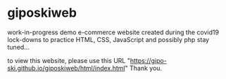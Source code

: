 # giposkiweb

work-in-progress demo e-commerce website
created during the covid19 lock-downs
to practice HTML, CSS, JavaScript and possibly php
stay tuned...

to view this website,
please use this URL "https://gipo-ski.github.io/giposkiweb/html/index.html"
Thank you.
